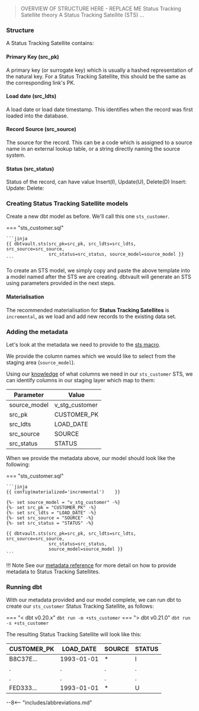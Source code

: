 > OVERVIEW OF STRUCTURE HERE - REPLACE ME
Status Tracking Satellite theory
A Status Tracking Satellite (STS) ... 
### Structure

A Status Tracking Satellite contains:

#### Primary Key (src_pk)
A primary key (or surrogate key) which is usually a hashed representation of the natural key.
For a Status Tracking Satellite, this should be the same as the corresponding link's PK.

#### Load date (src_ldts)
A load date or load date timestamp. This identifies when the record was first loaded into the database.

#### Record Source (src_source)
The source for the record. This can be a code which is assigned to a source name in an external lookup table, 
or a string directly naming the source system.

#### Status (src_status)
Status of the record, can have value Insert(I), Update(U), Delete(D)
Insert:
Update:
Delete:

### Creating Status Tracking Satellite models

Create a new dbt model as before. We'll call this one `sts_customer`.

=== "sts_customer.sql"

    ```jinja
    {{ dbtvault.sts(src_pk=src_pk, src_ldts=src_ldts, src_source=src_source,
                    src_status=src_status, source_model=source_model }}
    ```

To create an STS model, we simply copy and paste the above template into a model named after the STS we
are creating. dbtvault will generate an STS using parameters provided in the next steps.

#### Materialisation

The recommended materialisation for **Status Tracking Satellites** is `incremental`, as we load and add new records to the existing data set.

### Adding the metadata

Let's look at the metadata we need to provide to the [sts macro](../macros.md#sts).

We provide the column names which we would like to select from the staging area (`source_model`).

Using our [knowledge](#structure) of what columns we need in our `sts_customer` STS, we can identify columns in our
staging layer which map to them:

| Parameter    | Value          |
|--------------|----------------|
| source_model | v_stg_customer |
| src_pk       | CUSTOMER_PK    |
| src_ldts     | LOAD_DATE      |
| src_source   | SOURCE         |
| src_status   | STATUS         |

When we provide the metadata above, our model should look like the following:

=== "sts_customer.sql"

    ```jinja
    {{ config(materialized='incremental')    }}

    {%- set source_model = "v_stg_customer" -%}
    {%- set src_pk = "CUSTOMER_PK" -%}
    {%- set src_ldts = "LOAD_DATE" -%}
    {%- set src_source = "SOURCE" -%}
    {%- set src_status = "STATUS" -%}

    {{ dbtvault.sts(src_pk=src_pk, src_ldts=src_ldts, src_source=src_source,
                    src_status=src_status, 
                    source_model=source_model }}
    ```

!!! Note
    See our [metadata reference](../metadata.md#status-tracking-satellites) for more detail on how to provide metadata to Status Tracking Satellites.

### Running dbt

With our metadata provided and our model complete, we can run dbt to create our `sts_customer` Status Tracking Satellite, as follows:

=== "< dbt v0.20.x"
    `dbt run -m +sts_customer`
=== "> dbt v0.21.0"
    `dbt run -s +sts_customer`

The resulting Status Tracking Satellite will look like this:

| CUSTOMER_PK | LOAD_DATE   | SOURCE | STATUS |
|-------------|-------------|--------|--------|
| B8C37E...   | 1993-01-01  | *      | I      |
| .           | .           | .      | .      |
| .           | .           | .      | .      |
| FED333...   | 1993-01-01  | *      | U      |

--8<-- "includes/abbreviations.md"